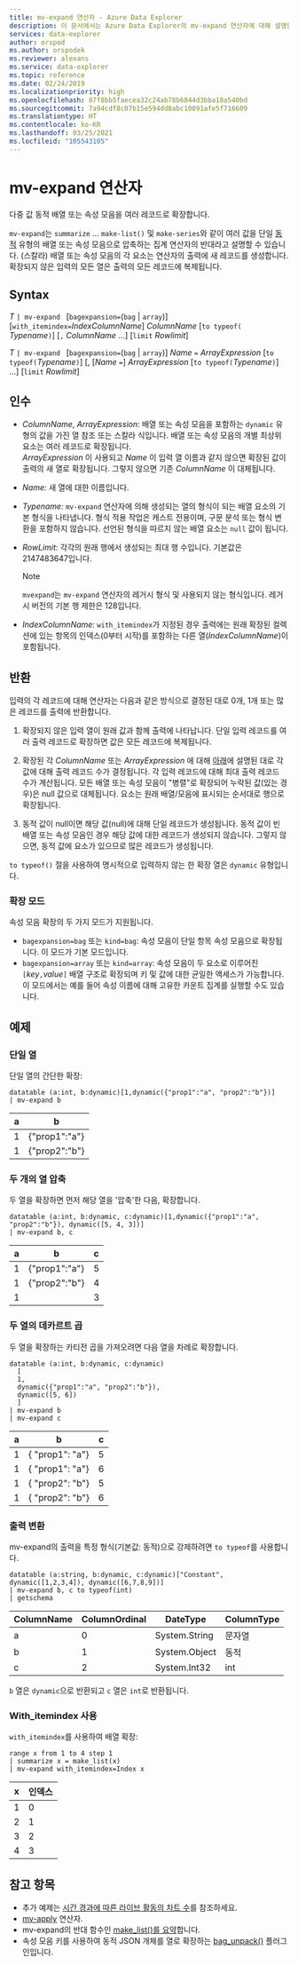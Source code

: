 ```yaml
---
title: mv-expand 연산자 - Azure Data Explorer
description: 이 문서에서는 Azure Data Explorer의 mv-expand 연산자에 대해 설명합니다.
services: data-explorer
author: orspod
ms.author: orspodek
ms.reviewer: alexans
ms.service: data-explorer
ms.topic: reference
ms.date: 02/24/2019
ms.localizationpriority: high
ms.openlocfilehash: 87f8bb5faecea32c24ab78b6844d3bba18a540bd
ms.sourcegitcommit: 7a94cdf8c07b15e594dd8abc10091afe5f716609
ms.translationtype: HT
ms.contentlocale: ko-KR
ms.lasthandoff: 03/25/2021
ms.locfileid: "105543105"
---
```

# <a name="mv-expand-operator"></a>mv-expand 연산자

다중 값 동적 배열 또는 속성 모음을 여러 레코드로 확장합니다.

`mv-expand`는 `summarize` ... `make-list()` 및 `make-series`와 같이 여러 값을 단일 [동적](./scalar-data-types/dynamic.md) 유형의 배열 또는 속성 모음으로 압축하는 집계 연산자의 반대라고 설명할 수 있습니다.
(스칼라) 배열 또는 속성 모음의 각 요소는 연산자의 출력에 새 레코드를 생성합니다. 확장되지 않은 입력의 모든 열은 출력의 모든 레코드에 복제됩니다.

## <a name="syntax"></a>Syntax

*T* `| mv-expand ` [`bagexpansion=`(`bag` | `array`)] [`with_itemindex=`*IndexColumnName*] *ColumnName* [`to typeof(` *Typename*`)`] [`,` *ColumnName* ...] [`limit` *Rowlimit*]

*T* `| mv-expand ` [`bagexpansion=`(`bag` | `array`)] *Name* `=` *ArrayExpression* [`to typeof(`*Typename*`)`] [, [*Name* `=`] *ArrayExpression* [`to typeof(`*Typename*`)`] ...] [`limit` *Rowlimit*]

## <a name="arguments"></a>인수

* *ColumnName*, *ArrayExpression*: 배열 또는 속성 모음을 포함하는 `dynamic` 유형의 값을 가진 열 참조 또는 스칼라 식입니다. 배열 또는 속성 모음의 개별 최상위 요소는 여러 레코드로 확장됩니다.<br>
  *ArrayExpression* 이 사용되고 *Name* 이 입력 열 이름과 같지 않으면 확장된 값이 출력의 새 열로 확장됩니다.
  그렇지 않으면 기존 *ColumnName* 이 대체됩니다.

* *Name:* 새 열에 대한 이름입니다.

* *Typename:* `mv-expand` 연산자에 의해 생성되는 열의 형식이 되는 배열 요소의 기본 형식을 나타냅니다. 형식 적용 작업은 캐스트 전용이며, 구문 분석 또는 형식 변환을 포함하지 않습니다. 선언된 형식을 따르지 않는 배열 요소는 `null` 값이 됩니다.

* *RowLimit:* 각각의 원래 행에서 생성되는 최대 행 수입니다. 기본값은 2147483647입니다. 

  > [!NOTE]
  > `mvexpand`는 `mv-expand` 연산자의 레거시 형식 및 사용되지 않는 형식입니다. 레거시 버전의 기본 행 제한은 128입니다.

* *IndexColumnName:* `with_itemindex`가 지정된 경우 출력에는 원래 확장된 컬렉션에 있는 항목의 인덱스(0부터 시작)를 포함하는 다른 열(*IndexColumnName*)이 포함됩니다. 

## <a name="returns"></a>반환

입력의 각 레코드에 대해 연산자는 다음과 같은 방식으로 결정된 대로 0개, 1개 또는 많은 레코드를 출력에 반환합니다.

1. 확장되지 않은 입력 열이 원래 값과 함께 출력에 나타납니다.
   단일 입력 레코드를 여러 출력 레코드로 확장하면 값은 모든 레코드에 복제됩니다.

1. 확장된 각 *ColumnName* 또는 *ArrayExpression* 에 대해 [아래](#modes-of-expansion)에 설명된 대로 각 값에 대해 출력 레코드 수가 결정됩니다. 각 입력 레코드에 대해 최대 출력 레코드 수가 계산됩니다. 모든 배열 또는 속성 모음이 "병렬"로 확장되어 누락된 값(있는 경우)은 null 값으로 대체됩니다. 요소는 원래 배열/모음에 표시되는 순서대로 행으로 확장됩니다.

1. 동적 값이 null이면 해당 값(null)에 대해 단일 레코드가 생성됩니다.
   동적 값이 빈 배열 또는 속성 모음인 경우 해당 값에 대한 레코드가 생성되지 않습니다.
   그렇지 않으면, 동적 값에 요소가 있으므로 많은 레코드가 생성됩니다.

`to typeof()` 절을 사용하여 명시적으로 입력하지 않는 한 확장 열은 `dynamic` 유형입니다.

### <a name="modes-of-expansion"></a>확장 모드

속성 모음 확장의 두 가지 모드가 지원됩니다.

* `bagexpansion=bag` 또는 `kind=bag`: 속성 모음이 단일 항목 속성 모음으로 확장됩니다. 이 모드가 기본 모드입니다.
* `bagexpansion=array` 또는 `kind=array`: 속성 모음이 두 요소로 이루어진 `[`*key*`,`*value*`]` 배열 구조로 확장되며 키 및 값에 대한 균일한 액세스가 가능합니다. 이 모드에서는 예를 들어 속성 이름에 대해 고유한 카운트 집계를 실행할 수도 있습니다. 

## <a name="examples"></a>예제

### <a name="single-column"></a>단일 열

단일 열의 간단한 확장:

<!-- csl: https://help.kusto.windows.net:443/Samples -->
 ```kusto
datatable (a:int, b:dynamic)[1,dynamic({"prop1":"a", "prop2":"b"})]
| mv-expand b 
```

|a|b|
|---|---|
|1|{"prop1":"a"}|
|1|{"prop2":"b"}|

### <a name="zipped-two-columns"></a>두 개의 열 압축

두 열을 확장하면 먼저 해당 열을 '압축'한 다음, 확장합니다.

<!-- csl: https://help.kusto.windows.net:443/Samples -->
```kusto
datatable (a:int, b:dynamic, c:dynamic)[1,dynamic({"prop1":"a", "prop2":"b"}), dynamic([5, 4, 3])]
| mv-expand b, c
```

|a|b|c|
|---|---|---|
|1|{"prop1":"a"}|5|
|1|{"prop2":"b"}|4|
|1||3|

### <a name="cartesian-product-of-two-columns"></a>두 열의 데카르트 곱

두 열을 확장하는 카티전 곱을 가져오려면 다음 열을 차례로 확장합니다.

<!-- csl: https://kuskusdfv3.kusto.windows.net/Kuskus -->
```kusto
datatable (a:int, b:dynamic, c:dynamic)
  [
  1,
  dynamic({"prop1":"a", "prop2":"b"}),
  dynamic([5, 6])
  ]
| mv-expand b
| mv-expand c
```

|a|b|c|
|---|---|---|
|1|{  "prop1": "a"}|5|
|1|{  "prop1": "a"}|6|
|1|{  "prop2": "b"}|5|
|1|{  "prop2": "b"}|6|

### <a name="convert-output"></a>출력 변환

mv-expand의 출력을 특정 형식(기본값: 동적)으로 강제하려면 `to typeof`를 사용합니다.

<!-- csl: https://help.kusto.windows.net:443/Samples -->
```kusto
datatable (a:string, b:dynamic, c:dynamic)["Constant", dynamic([1,2,3,4]), dynamic([6,7,8,9])]
| mv-expand b, c to typeof(int)
| getschema 
```

ColumnName|ColumnOrdinal|DateType|ColumnType
-|-|-|-
a|0|System.String|문자열
b|1|System.Object|동적
c|2|System.Int32|int

`b` 열은 `dynamic`으로 반환되고 `c` 열은 `int`로 반환됩니다.

### <a name="using-with_itemindex"></a>With_itemindex 사용

`with_itemindex`를 사용하여 배열 확장:

<!-- csl: https://help.kusto.windows.net:443/Samples -->
```kusto
range x from 1 to 4 step 1
| summarize x = make_list(x)
| mv-expand with_itemindex=Index x
```

|x|인덱스|
|---|---|
|1|0|
|2|1|
|3|2|
|4|3|

## <a name="see-also"></a>참고 항목

* 추가 예제는 [시간 경과에 따른 라이브 활동의 차트 수](./samples.md#chart-concurrent-sessions-over-time)를 참조하세요.
* [mv-apply](./mv-applyoperator.md) 연산자.
* mv-expand의 반대 함수인 [make_list()를 요약](makelist-aggfunction.md)합니다.
* 속성 모음 키를 사용하여 동적 JSON 개체를 열로 확장하는 [bag_unpack()](bag-unpackplugin.md) 플러그 인입니다.
